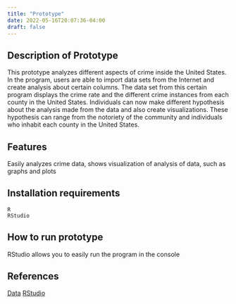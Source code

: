 ```yaml
---
title: "Prototype"
date: 2022-05-16T20:07:36-04:00
draft: false
---
```


## Description of Prototype

This prototype analyzes different aspects of crime inside the United States. In the program, users are able to import data sets from the Internet and create analysis about certain columns. The data set from this certain program displays the crime rate and the different crime instances from each county in the United States. Individuals can now make different hypothesis about the analysis made from the data and also create visualizations. These hypothesis can range from the notoriety of the community and individuals who inhabit each county in the United States.


## Features

Easily analyzes crime data, shows visualization of analysis of data, such as graphs and plots

## Installation requirements

```
R
RStudio
```

## How to run prototype

RStudio allows you to easily run the program in the console

## References

[Data](https://www.kaggle.com/datasets/mikejohnsonjr/united-states-crime-rates-by-county?resource=download)
[RStudio](https://www.rstudio.com/)
